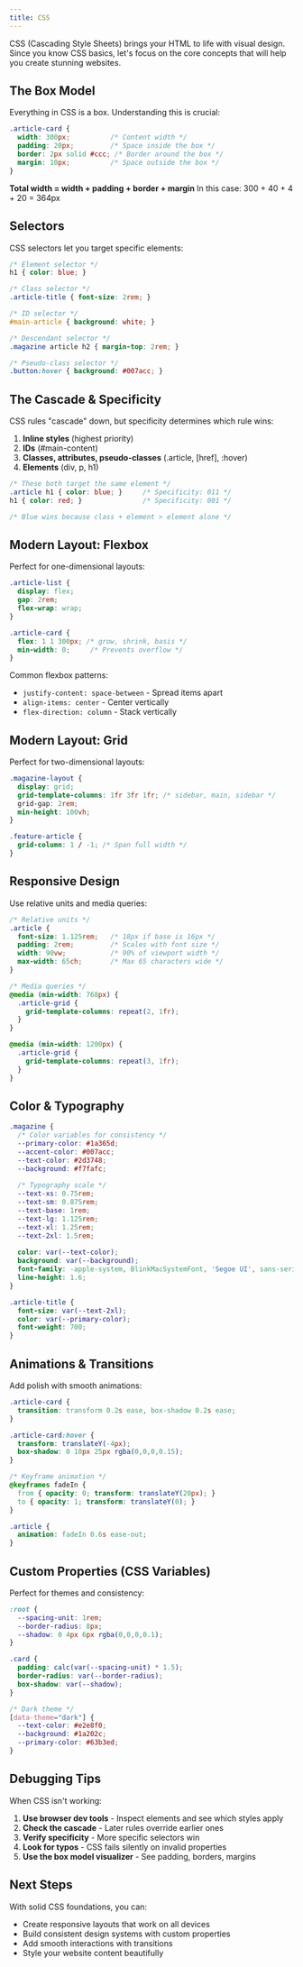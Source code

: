 ```yaml
---
title: CSS
---
```


CSS (Cascading Style Sheets) brings your HTML to life with visual design. Since you know CSS basics, let's focus on the core concepts that will help you create stunning websites.

## The Box Model

Everything in CSS is a box. Understanding this is crucial:

```css
.article-card {
  width: 300px;          /* Content width */
  padding: 20px;         /* Space inside the box */
  border: 2px solid #ccc; /* Border around the box */
  margin: 10px;          /* Space outside the box */
}
```

**Total width = width + padding + border + margin**
In this case: 300 + 40 + 4 + 20 = 364px

## Selectors

CSS selectors let you target specific elements:

```css
/* Element selector */
h1 { color: blue; }

/* Class selector */
.article-title { font-size: 2rem; }

/* ID selector */
#main-article { background: white; }

/* Descendant selector */
.magazine article h2 { margin-top: 2rem; }

/* Pseudo-class selector */
.button:hover { background: #007acc; }
```

## The Cascade & Specificity

CSS rules "cascade" down, but specificity determines which rule wins:

1. **Inline styles** (highest priority)
2. **IDs** (#main-content)
3. **Classes, attributes, pseudo-classes** (.article, [href], :hover)
4. **Elements** (div, p, h1)

```css
/* These both target the same element */
.article h1 { color: blue; }     /* Specificity: 011 */
h1 { color: red; }               /* Specificity: 001 */

/* Blue wins because class + element > element alone */
```

## Modern Layout: Flexbox

Perfect for one-dimensional layouts:

```css
.article-list {
  display: flex;
  gap: 2rem;
  flex-wrap: wrap;
}

.article-card {
  flex: 1 1 300px; /* grow, shrink, basis */
  min-width: 0;     /* Prevents overflow */
}
```

Common flexbox patterns:
- `justify-content: space-between` - Spread items apart
- `align-items: center` - Center vertically
- `flex-direction: column` - Stack vertically

## Modern Layout: Grid

Perfect for two-dimensional layouts:

```css
.magazine-layout {
  display: grid;
  grid-template-columns: 1fr 3fr 1fr; /* sidebar, main, sidebar */
  grid-gap: 2rem;
  min-height: 100vh;
}

.feature-article {
  grid-column: 1 / -1; /* Span full width */
}
```

## Responsive Design

Use relative units and media queries:

```css
/* Relative units */
.article {
  font-size: 1.125rem;   /* 18px if base is 16px */
  padding: 2rem;         /* Scales with font size */
  width: 90vw;           /* 90% of viewport width */
  max-width: 65ch;       /* Max 65 characters wide */
}

/* Media queries */
@media (min-width: 768px) {
  .article-grid {
    grid-template-columns: repeat(2, 1fr);
  }
}

@media (min-width: 1200px) {
  .article-grid {
    grid-template-columns: repeat(3, 1fr);
  }
}
```

## Color & Typography

```css
.magazine {
  /* Color variables for consistency */
  --primary-color: #1a365d;
  --accent-color: #007acc;
  --text-color: #2d3748;
  --background: #f7fafc;
  
  /* Typography scale */
  --text-xs: 0.75rem;
  --text-sm: 0.875rem;
  --text-base: 1rem;
  --text-lg: 1.125rem;
  --text-xl: 1.25rem;
  --text-2xl: 1.5rem;
  
  color: var(--text-color);
  background: var(--background);
  font-family: -apple-system, BlinkMacSystemFont, 'Segoe UI', sans-serif;
  line-height: 1.6;
}

.article-title {
  font-size: var(--text-2xl);
  color: var(--primary-color);
  font-weight: 700;
}
```

## Animations & Transitions

Add polish with smooth animations:

```css
.article-card {
  transition: transform 0.2s ease, box-shadow 0.2s ease;
}

.article-card:hover {
  transform: translateY(-4px);
  box-shadow: 0 10px 25px rgba(0,0,0,0.15);
}

/* Keyframe animation */
@keyframes fadeIn {
  from { opacity: 0; transform: translateY(20px); }
  to { opacity: 1; transform: translateY(0); }
}

.article {
  animation: fadeIn 0.6s ease-out;
}
```

## Custom Properties (CSS Variables)

Perfect for themes and consistency:

```css
:root {
  --spacing-unit: 1rem;
  --border-radius: 8px;
  --shadow: 0 4px 6px rgba(0,0,0,0.1);
}

.card {
  padding: calc(var(--spacing-unit) * 1.5);
  border-radius: var(--border-radius);
  box-shadow: var(--shadow);
}

/* Dark theme */
[data-theme="dark"] {
  --text-color: #e2e8f0;
  --background: #1a202c;
  --primary-color: #63b3ed;
}
```

## Debugging Tips

When CSS isn't working:

1. **Use browser dev tools** - Inspect elements and see which styles apply
2. **Check the cascade** - Later rules override earlier ones
3. **Verify specificity** - More specific selectors win
4. **Look for typos** - CSS fails silently on invalid properties
5. **Use the box model visualizer** - See padding, borders, margins

## Next Steps

With solid CSS foundations, you can:

- Create responsive layouts that work on all devices
- Build consistent design systems with custom properties
- Add smooth interactions with transitions
- Style your website content beautifully
